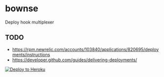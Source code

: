# bownse
Deploy hook multiplexer

## TODO
* https://rpm.newrelic.com/accounts/103840/applications/820695/deployments/instructions
* https://developer.github.com/guides/delivering-deployments/

[![Deploy to Heroku](https://www.herokucdn.com/deploy/button.png)](https://heroku.com/deploy)
